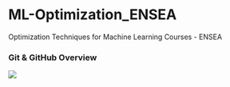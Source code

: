 # ML-Optimization_ENSEA
Optimization Techniques for Machine Learning Courses - ENSEA


### Git & GitHub Overview
![](0.Miscellaneous/Gradient.gif)
